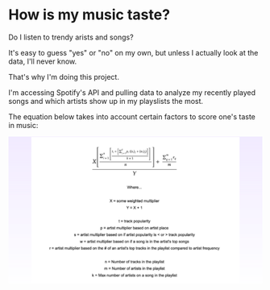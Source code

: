 # How is my music taste?
Do I listen to trendy arists and songs?

It's easy to guess "yes" or "no" on my own, but unless I actually look at the
data, I'll never know.

That's why I'm doing this project.

I'm accessing Spotify's API and pulling data to analyze my recently played
songs and which artists show up in my playslists the most.

The equation below takes into account certain factors to score one's taste in music:

![spotify scoring algorithm equation](images/equation_w_annotations.png)